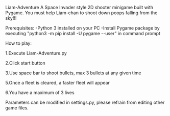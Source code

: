 Liam-Adventure
A Space Invader style 2D shooter minigame built with Pygame. You must help Liam-chan to shoot down poops falling from the sky!!!

Prerequisites:
-Python 3 installed on your PC
-Install Pygame package by executing "python3 -m pip install -U pygame --user" in command prompt

How to play:

  1.Execute Liam-Adventure.py
  
  2.Click start button
  
  3.Use space bar to shoot bullets, max 3 bullets at any given time
  
  5.Once a fleet is cleared, a faster fleet will appear 
  
  6.You have a maximum of 3 lives

Parameters can be modified in settings.py, please refrain from editing other game files.
